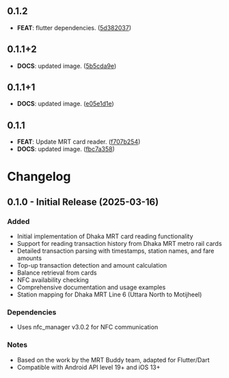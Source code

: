 ## 0.1.2

 - **FEAT**: flutter dependencies. ([5d382037](https://github.com/yourusername/mrt_buddy_flutter/commit/5d3820376b2b88f351b5faf102d9212f20460b8e))

## 0.1.1+2

 - **DOCS**: updated image. ([5b5cda9e](https://github.com/yourusername/mrt_buddy_flutter/commit/5b5cda9eb966e4360551121b4e6c4643b3df6c08))

## 0.1.1+1

 - **DOCS**: updated image. ([e05e1d1e](https://github.com/yourusername/mrt_buddy_flutter/commit/e05e1d1ee5cce92f953dcee8cca25b696bed2c61))

## 0.1.1

 - **FEAT**: Update MRT card reader. ([f707b254](https://github.com/yourusername/mrt_buddy_flutter/commit/f707b25494458734b7d11c8ab33851d2d711fea4))
 - **DOCS**: updated image. ([fbc7a358](https://github.com/yourusername/mrt_buddy_flutter/commit/fbc7a3584357b86bc3cd75958ca90be452b99a73))

# Changelog

## 0.1.0 - Initial Release (2025-03-16)

### Added
- Initial implementation of Dhaka MRT card reading functionality
- Support for reading transaction history from Dhaka MRT metro rail cards
- Detailed transaction parsing with timestamps, station names, and fare amounts
- Top-up transaction detection and amount calculation
- Balance retrieval from cards
- NFC availability checking
- Comprehensive documentation and usage examples
- Station mapping for Dhaka MRT Line 6 (Uttara North to Motijheel)

### Dependencies
- Uses nfc_manager v3.0.2 for NFC communication

### Notes
- Based on the work by the MRT Buddy team, adapted for Flutter/Dart
- Compatible with Android API level 19+ and iOS 13+
